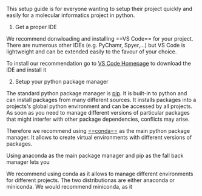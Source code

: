 This setup guide is for everyone wanting to setup their project quickly and easily for a molecular informatics project in python.

1. Get a proper IDE

We recommend donwloading and installing ==VS Code== for your project.
There are numerous other IDEs (e.g. PyChamr, Spyer,...) but VS Code is lightweight and can be extended easily to the favour of your choice.

To install our recommendation go to [VS Code Homepage](https://code.visualstudio.com/download) to download the IDE and install it

2. Setup your python package manager

The standard python package manager is [pip](https://pypi.org/project/pip/). It is built-in to python and can install packages from many different sources. It installs packages into a projects's global python environment and can be accessed by all projects.
As soon as you need to manage different versions of particular packages that might interfer with other package dependencies, conflicts may arise.

Therefore we recommend using [==conda==](https://code.visualstudio.com/download) as the main python package manager. It allows to create virtual environments with different versions of packages.

Using anaconda as the main package manager and pip as the fall back manager lets you 

We recommend using conda as it allows to manage different environments for different projects.
The two distributionas are either anaconda or miniconda.
We would recommend miniconda, as it 



